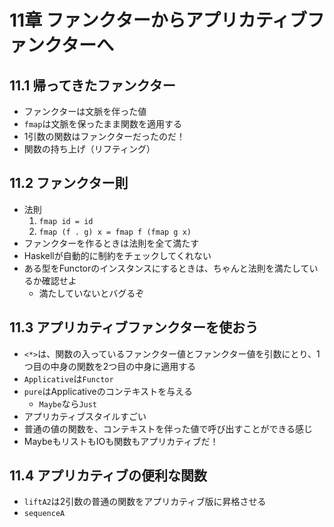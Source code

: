 11章 ファンクターからアプリカティブファンクターへ
=================================================

## 11.1 帰ってきたファンクター
- ファンクターは文脈を伴った値
- `fmap`は文脈を保ったまま関数を適用する
- 1引数の関数はファンクターだったのだ！
- 関数の持ち上げ（リフティング）

## 11.2 ファンクター則
- 法則
    1. `fmap id = id`
    2. `fmap (f . g) x = fmap f (fmap g x)`
- ファンクターを作るときは法則を全て満たす
- Haskellが自動的に制約をチェックしてくれない
- ある型をFunctorのインスタンスにするときは、ちゃんと法則を満たしているか確認せよ
    - 満たしていないとバグるぞ

## 11.3 アプリカティブファンクターを使おう
- `<*>`は、関数の入っているファンクター値とファンクター値を引数にとり、1つ目の中身の関数を2つ目の中身に適用する
- `Applicative`は`Functor`
- `pure`はApplicativeのコンテキストを与える
    - `Maybe`なら`Just`
- アプリカティブスタイルすごい
- 普通の値の関数を、コンテキストを伴った値で呼び出すことができる感じ
- MaybeもリストもIOも関数もアプリカティブだ！

## 11.4 アプリカティブの便利な関数
- `liftA2`は2引数の普通の関数をアプリカティブ版に昇格させる
- `sequenceA`

